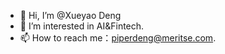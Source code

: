 - 👋 Hi, I’m @Xueyao Deng
- 👀 I’m interested in AI&Fintech.
- 📫 How to reach me：piperdeng@meritse.com.

